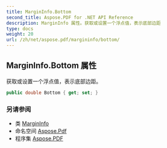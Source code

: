 ```yaml
---
title: MarginInfo.Bottom
second_title: Aspose.PDF for .NET API Reference
description: MarginInfo 属性。获取或设置一个浮点值，表示底部边距
type: docs
weight: 20
url: /zh/net/aspose.pdf/margininfo/bottom/
---
```

## MarginInfo.Bottom 属性

获取或设置一个浮点值，表示底部边距。

```csharp
public double Bottom { get; set; }
```

### 另请参阅

* 类 [MarginInfo](../)
* 命名空间 [Aspose.Pdf](../../../aspose.pdf/)
* 程序集 [Aspose.PDF](../../../)